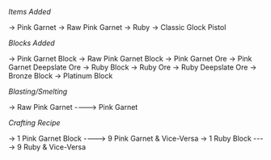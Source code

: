 *Items Added*

-> Pink Garnet
-> Raw Pink Garnet
-> Ruby
-> Classic Glock Pistol

*Blocks Added*

-> Pink Garnet Block
-> Raw Pink Garnet Block
-> Pink Garnet Ore
-> Pink Garnet Deepslate Ore
-> Ruby Block
-> Ruby Ore
-> Ruby Deepslate Ore 
-> Bronze Block
-> Platinum Block

*Blasting/Smelting*

-> Raw Pink Garnet ----> Pink Garnet

*Crafting Recipe* 

-> 1 Pink Garnet Block ----> 9 Pink Garnet & Vice-Versa
-> 1 Ruby Block ----> 9 Ruby & Vice-Versa

